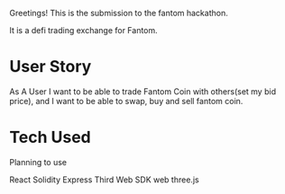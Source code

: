 Greetings! This is the submission to the fantom hackathon.

It is a defi trading exchange for Fantom.

# User Story

As A User I want to be able to trade Fantom Coin with others(set my bid price), and I want to be able to swap, buy and sell fantom coin.

# Tech Used

Planning to use

React
Solidity
Express
Third Web SDK
web three.js